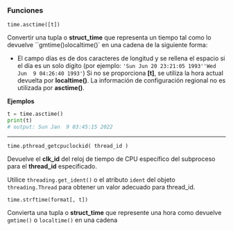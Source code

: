 ### Funciones


```
time.asctime([t])
```

Convertir una tupla o **struct_time** que representa un tiempo tal como lo devuelve ``gmtime()` o `localtime()` en una cadena de la siguiente forma:

- El campo días es de dos caracteres de longitud y se rellena el espacio si el día es un solo dígito (por ejemplo: `'Sun Jun 20 23:21:05 1993''Wed Jun  9 04:26:40 1993'`) Si no se proporciona **[t\]**, se utiliza la hora actual devuelta por **localtime()**. La información de configuración regional no es utilizada por **asctime()**.


**Ejemplos**

```py
t = time.asctime()
print(t)
# output: Sun Jan  9 03:45:15 2022
```

--- 


```
time.pthread_getcpuclockid( thread_id ) 
```
Devuelve el **clk_id** del reloj de tiempo de CPU específico del subproceso para el **thread_id** especificado.

Utilice `threading.get_ident()` o el atributo `ident` del objeto `threading.Thread` para obtener un valor adecuado para thread_id.



```
time.strftime(format[, t])
```

Convierta una tupla o **struct_time** que represente una hora como devuelve `gmtime()` o `localtime()` en una cadena